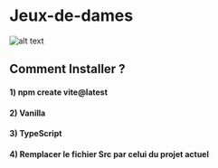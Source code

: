 # Jeux-de-dames
![alt text](https://github.com/Sx-Cheats/Base_Checkers_Game/blob/main/preview.PNG)

## Comment Installer ?

#### 1) npm create vite@latest
#### 2) Vanilla 
#### 3) TypeScript 
#### 4) Remplacer le fichier Src par celui du projet actuel
